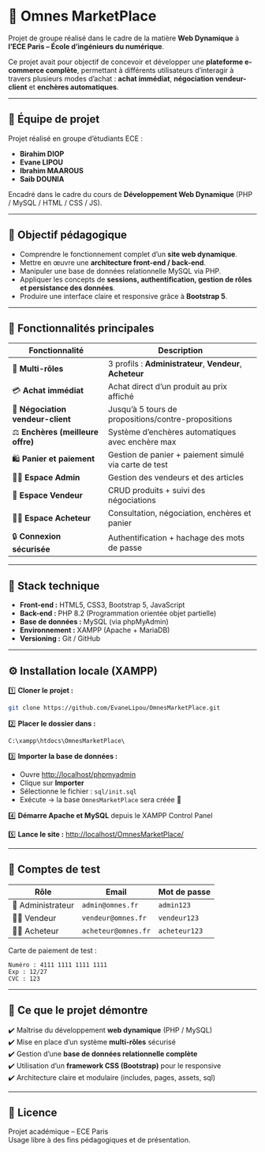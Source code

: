 # 🛒 Omnes MarketPlace

Projet de groupe réalisé dans le cadre de la matière **Web Dynamique** à **l’ECE Paris – École d’ingénieurs du numérique**.

Ce projet avait pour objectif de concevoir et développer une **plateforme e-commerce complète**, permettant à différents utilisateurs d’interagir à travers plusieurs modes d’achat : **achat immédiat**, **négociation vendeur-client** et **enchères automatiques**.

---

## 👥 Équipe de projet
Projet réalisé en groupe d’étudiants ECE :
- **Birahim DIOP**
- **Evane LIPOU**
- **Ibrahim MAAROUS**
- **Saib DOUNIA**

Encadré dans le cadre du cours de **Développement Web Dynamique** (PHP / MySQL / HTML / CSS / JS).

---

## 🎯 Objectif pédagogique

- Comprendre le fonctionnement complet d’un **site web dynamique**.  
- Mettre en œuvre une **architecture front-end / back-end**.  
- Manipuler une base de données relationnelle MySQL via PHP.  
- Appliquer les concepts de **sessions, authentification, gestion de rôles et persistance des données**.  
- Produire une interface claire et responsive grâce à **Bootstrap 5**.

---

## 🧩 Fonctionnalités principales

| Fonctionnalité | Description |
|----------------|-------------|
| 👥 **Multi-rôles** | 3 profils : **Administrateur**, **Vendeur**, **Acheteur** |
| 💳 **Achat immédiat** | Achat direct d’un produit au prix affiché |
| 💬 **Négociation vendeur-client** | Jusqu’à 5 tours de propositions/contre-propositions |
| ⚖️ **Enchères (meilleure offre)** | Système d’enchères automatiques avec enchère max |
| 🛍️ **Panier et paiement** | Gestion de panier + paiement simulé via carte de test |
| 🧑‍💼 **Espace Admin** | Gestion des vendeurs et des articles |
| 🧾 **Espace Vendeur** | CRUD produits + suivi des négociations |
| 👩‍💻 **Espace Acheteur** | Consultation, négociation, enchères et panier |
| 🔒 **Connexion sécurisée** | Authentification + hachage des mots de passe |

---

## 🧱 Stack technique

- **Front-end :** HTML5, CSS3, Bootstrap 5, JavaScript  
- **Back-end :** PHP 8.2 (Programmation orientée objet partielle)  
- **Base de données :** MySQL (via phpMyAdmin)  
- **Environnement :** XAMPP (Apache + MariaDB)  
- **Versioning :** Git / GitHub

---

## ⚙️ Installation locale (XAMPP)

1️⃣ **Cloner le projet :**
```bash
git clone https://github.com/EvaneLipou/OmnesMarketPlace.git
```

2️⃣ **Placer le dossier dans :**
```
C:\xampp\htdocs\OmnesMarketPlace\
```

3️⃣ **Importer la base de données :**
- Ouvre [http://localhost/phpmyadmin](http://localhost/phpmyadmin)
- Clique sur **Importer**
- Sélectionne le fichier : `sql/init.sql`
- Exécute → la base `OmnesMarketPlace` sera créée 🎉

4️⃣ **Démarre Apache et MySQL** depuis le XAMPP Control Panel

5️⃣ **Lance le site :**
[http://localhost/OmnesMarketPlace/](http://localhost/OmnesMarketPlace/)

---

## 👤 Comptes de test

| Rôle | Email | Mot de passe |
|------|--------|--------------|
| 👑 Administrateur | `admin@omnes.fr` | `admin123` |
| 🧑‍💼 Vendeur | `vendeur@omnes.fr` | `vendeur123` |
| 👩‍🛒 Acheteur | `acheteur@omnes.fr` | `acheteur123` |

Carte de paiement de test :
```
Numéro : 4111 1111 1111 1111
Exp : 12/27
CVC : 123
```

---

## 🧠 Ce que le projet démontre

✔️ Maîtrise du développement **web dynamique** (PHP / MySQL)  
✔️ Mise en place d’un système **multi-rôles** sécurisé  
✔️ Gestion d’une **base de données relationnelle complète**  
✔️ Utilisation d’un **framework CSS (Bootstrap)** pour le responsive  
✔️ Architecture claire et modulaire (includes, pages, assets, sql)

---

## 📜 Licence

Projet académique – ECE Paris  
Usage libre à des fins pédagogiques et de présentation.
